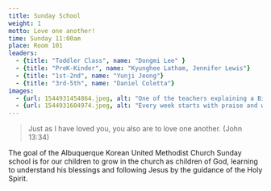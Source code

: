 ```yaml
---
title: Sunday School
weight: 1
motto: Love one another!
time: Sunday 11:00am
place: Room 101
leaders:
  - {title: "Toddler Class", name: "Dongmi Lee" }
  - {title: "PreK-Kinder", name: "Kyunghee Latham, Jennifer Lewis"}
  - {title: "1st-2nd", name: "Yunji Jeong"}
  - {title: "3rd-5th", name: "Daniel Coletta"}
images:
  - {url: 1544931454864.jpeg, alt: "One of the teachers explaining a Bible story"}
  - {url: 1544931604974.jpeg, alt: "Every week starts with praise and worship"}
---
```

> Just as I have loved you, you also are to love one another. (John 13:34)

The goal of the Albuquerque Korean United Methodist Church Sunday school is for our children to grow in the church as children of God, learning to understand his blessings and following Jesus by the guidance of the Holy Spirit.
